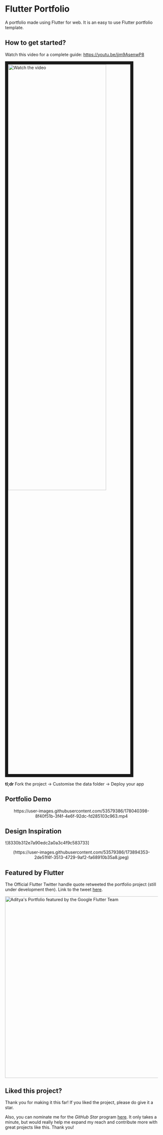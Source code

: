 # Flutter Portfolio

A portfolio made using Flutter for web. It is an easy to use Flutter portfolio template.

## How to get started?

Watch this video for a complete guide: https://youtu.be/jjm9AsenwP8

<a href="http://www.youtube.com/watch?feature=player_embedded&v=jjm9AsenwP8" target="_blank">
 <p align=''center><img src="http://img.youtube.com/vi/jjm9AsenwP8/mqdefault.jpg" alt="Watch the video" width="80%" height="60%" border="10" /></p>
</a>

**tl;dr**
Fork the project -> Customise the data folder -> Deploy your app

## Portfolio Demo

<p align='center'>
https://user-images.githubusercontent.com/53579386/178040398-8f40f51b-3f4f-4e6f-92dc-fd285103c963.mp4
</p>

## Design Inspiration

![8330b312e7a90edc2a0a3c4f9c583733]
<p align='center'>(https://user-images.githubusercontent.com/53579386/173894353-2de51f4f-3513-4729-9af2-fa68910b35a8.jpeg)</p>




## Featured by Flutter
The Official Flutter Twitter handle quote retweeted the portfolio project (still under development then). Link to the tweet [here](https://twitter.com/FlutterDev/status/1547324991095586818).

<p align =''center><img width="599" alt="Aditya's Portfolio featured by the Google Flutter Team" src="https://user-images.githubusercontent.com/53579386/216328354-ff78b058-1e46-4726-9762-4122edb95c8a.png"></p>


## Liked this project?
Thank you for making it this far! If you liked the project, please do give it a star.

Also, you can nominate me for the *GitHub Star* program [here](https://stars.github.com/nominate/). 
It only takes a minute, but would really help me expand my reach and contribute more with great projects like this. Thank you!
